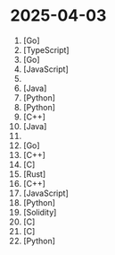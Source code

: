 # 2025-04-03

1. [](https://github.comundefined "🤖 AI Gateway | AI Native API Gateway") [Go]
2. [](https://github.comundefined "插件化、定制化、无广告的免费音乐播放器") [TypeScript]
3. [](https://github.comundefined "一款基于各大企业信息API的工具，解决在遇到的各种针对国内企业信息收集难题。一键收集控股公司ICP备案、APP、小程序、微信公众号等信息聚合导出。支持MCP接入") [Go]
4. [](https://github.comundefined "哔哩哔哩-API收集整理【不断更新中....】") [JavaScript]
5. [](https://github.comundefined "科技爱好者周刊，每周五发布") 
6. [](https://github.comundefined "ehviewer，用爱发电，快乐前行") [Java]
7. [](https://github.comundefined "文件快递柜-匿名口令分享文本，文件，像拿快递一样取文件（FileCodeBox - File Express Cabinet - Anonymous Passcode Sharing Text, Files, Like Taking Express Delivery for Files）") [Python]
8. [](https://github.comundefined "fay是一个帮助数字人（2.5d、3d、移动、pc、网页）或大语言模型（openai兼容、deepseek）连通业务系统的agent框架。") [Python]
9. [](https://github.comundefined "不再维护，自寻替代品。 Qt based cross-platform GUI proxy configuration manager (backend: sing-box)") [C++]
10. [](https://github.comundefined "微信支付 APIv3 的官方 Java Library") [Java]
11. [](https://github.comundefined "🔥🔥超过1000本的计算机经典书籍、个人笔记资料以及本人在各平台发表文章中所涉及的资源等。书籍资源包括C/C++、Java、Python、Go语言、数据结构与算法、操作系统、后端架构、计算机系统知识、数据库、计算机网络、设计模式、前端、汇编以及校招社招各种面经~") 
12. [](https://github.comundefined "Nightingale for monitoring and alerting, just as Grafana for visualization.") [Go]
13. [](https://github.comundefined "Galgame翻译器，支持HOOK、OCR、剪贴板等。Visual Novel Translator , support HOOK / OCR / clipboard") [C++]
14. [](https://github.comundefined "eBPF Developer Tutorial: Learning eBPF Step by Step with Examples") [C]
15. [](https://github.comundefined "🤱🏻 Turn any webpage into a desktop app with Rust. 🤱🏻 利用 Rust 轻松构建轻量级多端桌面应用") [Rust]
16. [](https://github.comundefined "MiniOB is a compact database that assists developers in understanding the fundamental workings of a database.") [C++]
17. [](https://github.comundefined "使用 NextJS + Notion API 实现的，支持多种部署方案的静态博客，无需服务器、零门槛搭建网站，为Notion和所有创作者设计。 (A static blog built with NextJS and Notion API, supporting multiple deployment options. No server required, zero threshold to set up a website. Designed for Notion and all creators.)") [JavaScript]
18. [](https://github.comundefined "🚀「Douyin_TikTok_Download_API」是一个开箱即用的高性能异步抖音、快手、TikTok、Bilibili数据爬取工具，支持API调用，在线批量解析及下载。") [Python]
19. [](https://github.comundefined "WTF Solidity 极简入门教程，供小白们使用。Now supports English! 官网: https://wtf.academy") [Solidity]
20. [](https://github.comundefined "Wechat Mini Game Unity engine adapter documents.") [C]
21. [](https://github.comundefined "A local DNS server to obtain the fastest website IP for the best Internet experience, support DoT, DoH, DoQ. 一个本地DNS服务器，获取最快的网站IP，获得最佳上网体验，支持DoH，DoT，DoQ。") [C]
22. [](https://github.comundefined "《动手学深度学习》：面向中文读者、能运行、可讨论。中英文版被70多个国家的500多所大学用于教学。") [Python]
